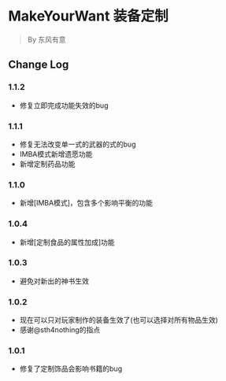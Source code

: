 # MakeYourWant 装备定制
> By 东风有意

## Change Log
### 1.1.2
- 修复立即完成功能失效的bug
### 1.1.1
- 修复无法改变单一式的武器的式的bug
- IMBA模式新增遗愿功能
- 新增定制药品功能
### 1.1.0
- 新增[IMBA模式]，包含多个影响平衡的功能
### 1.0.4
- 新增[定制食品的属性加成]功能
### 1.0.3
- 避免对新出的神书生效
### 1.0.2
- 现在可以只对玩家制作的装备生效了(也可以选择对所有物品生效)
- 感谢@sth4nothing的指点
### 1.0.1
- 修复了定制饰品会影响书籍的bug